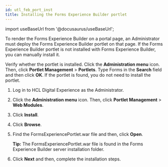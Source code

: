 ```yaml
---
id: utl_feb_port_inst
title: Installing the Forms Experience Builder portlet
---
```

import useBaseUrl from '@docusaurus/useBaseUrl';



To render the Forms Experience Builder on a portal page, an Administrator must deploy the Forms Experience Builder portlet on that page. If the Forms Experience Builder portlet is not installed with Forms Experience Builder, you can manually install it.

Verify whether the portlet is installed. Click the **Administration menu** icon. Then, click **Portlet Management** \> **Portlets**. Type Forms in the **Search** field and then click **OK**. If the portlet is found, you do not need to install the portlet.

1.  Log in to HCL Digital Experience as the Administrator.

2.  Click the **Administration menu** icon. Then, click **Portlet Management** \> **Web Modules**.

3.  Click **Install**.

4.  Click **Browse**.

5.  Find the FormsExperiencePortlet.war file and then, click **Open**.

    **Tip:** The FormsExperiencePortlet.war file is found in the Forms Experience Builder server installation folder.

6.  Click **Next** and then, complete the installation steps.


